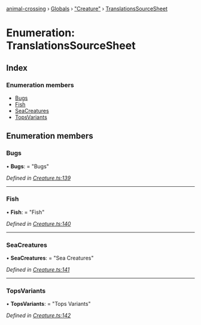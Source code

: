 [animal-crossing](../README.md) › [Globals](../globals.md) › ["Creature"](../modules/_creature_.md) › [TranslationsSourceSheet](_creature_.translationssourcesheet.md)

# Enumeration: TranslationsSourceSheet

## Index

### Enumeration members

* [Bugs](_creature_.translationssourcesheet.md#bugs)
* [Fish](_creature_.translationssourcesheet.md#fish)
* [SeaCreatures](_creature_.translationssourcesheet.md#seacreatures)
* [TopsVariants](_creature_.translationssourcesheet.md#topsvariants)

## Enumeration members

###  Bugs

• **Bugs**: = "Bugs"

*Defined in [Creature.ts:139](https://github.com/Norviah/animal-crossing/blob/4ad5c16/module/types/Creature.ts#L139)*

___

###  Fish

• **Fish**: = "Fish"

*Defined in [Creature.ts:140](https://github.com/Norviah/animal-crossing/blob/4ad5c16/module/types/Creature.ts#L140)*

___

###  SeaCreatures

• **SeaCreatures**: = "Sea Creatures"

*Defined in [Creature.ts:141](https://github.com/Norviah/animal-crossing/blob/4ad5c16/module/types/Creature.ts#L141)*

___

###  TopsVariants

• **TopsVariants**: = "Tops Variants"

*Defined in [Creature.ts:142](https://github.com/Norviah/animal-crossing/blob/4ad5c16/module/types/Creature.ts#L142)*
